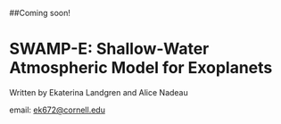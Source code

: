 ##Coming soon!

# SWAMP-E: Shallow-Water Atmospheric Model for Exoplanets

Written by Ekaterina Landgren and Alice Nadeau

email: ek672@cornell.edu
